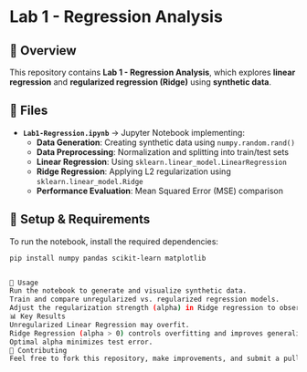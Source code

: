 # Lab 1 - Regression Analysis

## 📌 Overview
This repository contains **Lab 1 - Regression Analysis**, which explores **linear regression** and **regularized regression (Ridge)** using **synthetic data**.

## 📂 Files
- **`Lab1-Regression.ipynb`** → Jupyter Notebook implementing:
  - **Data Generation**: Creating synthetic data using `numpy.random.rand()`
  - **Data Preprocessing**: Normalization and splitting into train/test sets
  - **Linear Regression**: Using `sklearn.linear_model.LinearRegression`
  - **Ridge Regression**: Applying L2 regularization using `sklearn.linear_model.Ridge`
  - **Performance Evaluation**: Mean Squared Error (MSE) comparison

## 🔧 Setup & Requirements
To run the notebook, install the required dependencies:
```bash
pip install numpy pandas scikit-learn matplotlib


🚀 Usage
Run the notebook to generate and visualize synthetic data.
Train and compare unregularized vs. regularized regression models.
Adjust the regularization strength (alpha) in Ridge regression to observe its effect.
📊 Key Results
Unregularized Linear Regression may overfit.
Ridge Regression (alpha > 0) controls overfitting and improves generalization.
Optimal alpha minimizes test error.
🤝 Contributing
Feel free to fork this repository, make improvements, and submit a pull request! 🚀
